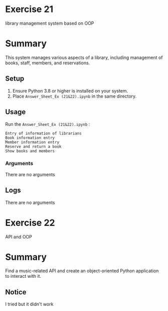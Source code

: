 # Exercise 21 

library management system  based on OOP

# Summary

This system manages various aspects of a library, including management of books, staff, members, and reservations.

## Setup

1. Ensure Python 3.8 or higher is installed on your system.
2. Place `Answer_Sheet_Ex (21&22).ipynb`  in the same directory.


## Usage

Run the `Answer_Sheet_Ex (21&22).ipynb` :

```
Entry of information of librarians
Book information entry
Member information entry
Reserve and return a book
Show books and members
```

### Arguments
There are no arguments


## Logs

There are no arguments


# Exercise 22

API and OOP

# Summary

Find a music-related API and create an object-oriented Python application to interact with it. 

## Notice

I tried but it didn't work
